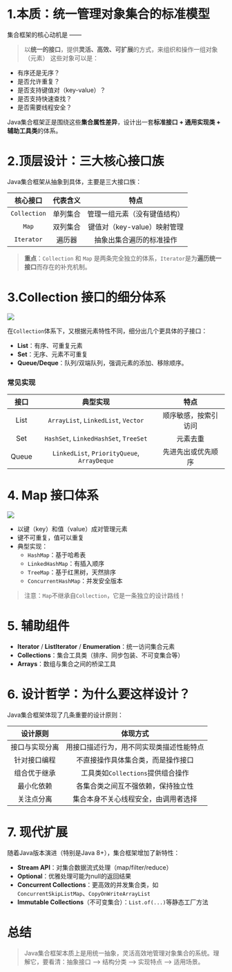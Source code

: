 # 1.本质：统一管理对象集合的标准模型



集合框架的核心动机是 ——
> 以**统一的接口**，提供**灵活、高效、可扩展**的方式，来组织和操作一组对象（元素）
这些对象可以是：

- 有序还是无序？
- 是否允许重复？
- 是否支持键值对（key-value）？
- 是否支持快速查找？
- 是否需要线程安全？

Java集合框架正是围绕这些**集合属性差异**，设计出一套**标准接口 + 通用实现类 + 辅助工具类**的体系。



# 2.顶层设计：三大核心接口族



Java集合框架从抽象到具体，主要是三大接口族：

|   核心接口   | 代表含义 |             特点             |
| :----------: | :------: | :--------------------------: |
| `Collection` | 单列集合 | 管理一组元素（没有键值结构） |
|    `Map`     | 双列集合 | 键值对（key-value）映射管理  |
|  `Iterator`  |  遍历器  |   抽象出集合遍历的标准操作   |

> **重点**：`Collection` 和 `Map` 是两条完全独立的体系，`Iterator`是为**遍历统一接口**而存在的补充机制。



# 3.Collection 接口的细分体系



![](/collection/collection.png)

在`Collection`体系下，又根据元素特性不同，细分出几个更具体的子接口：

- **List**：有序、可重复元素
- **Set**：无序、元素不可重复
- **Queue/Deque**：队列/双端队列，强调元素的添加、移除顺序。

### 常见实现

| 接口  |                  典型实现                   |         特点         |
| :---: | :-----------------------------------------: | :------------------: |
| List  |     `ArrayList`, `LinkedList`, `Vector`     | 顺序敏感，按索引访问 |
|  Set  |    `HashSet`, `LinkedHashSet`, `TreeSet`    |       元素去重       |
| Queue | `LinkedList`, `PriorityQueue`, `ArrayDeque` |  先进先出或优先顺序  |



# 4. Map 接口体系



![](/collection/map.png)

- 以键（key）和值（value）成对管理元素
- 键不可重复，值可以重复
- 典型实现：
  - `HashMap`：基于哈希表
  - `LinkedHashMap`：有插入顺序
  - `TreeMap`：基于红黑树，天然排序
  - `ConcurrentHashMap`：并发安全版本

> 注意：`Map`不继承自`Collection`，它是一条独立的设计路线！



# 5. 辅助组件

- **Iterator** / **ListIterator** / **Enumeration**：统一访问集合元素
- **Collections**：集合工具类（排序、同步包装、不可变集合等）
- **Arrays**：数组与集合之间的桥梁工具



# 6. 设计哲学：为什么要这样设计？

Java集合框架体现了几条重要的设计原则：

|    设计原则    |                 体现方式                 |
| :------------: | :--------------------------------------: |
| 接口与实现分离 | 用接口描述行为，用不同实现类描述性能特点 |
|  针对接口编程  |    不直接操作具体集合类，而是操作接口    |
|  组合优于继承  |    工具类如`Collections`提供组合操作     |
|   最小化依赖   |    各集合类之间互不强依赖，保持独立性    |
|   关注点分离   |   集合本身不关心线程安全，由调用者选择   |



# 7. 现代扩展

随着Java版本演进（特别是Java 8+），集合框架增加了新特性：

- **Stream API**：对集合数据流式处理（map/filter/reduce）
- **Optional**：优雅处理可能为null的返回结果
- **Concurrent Collections**：更高效的并发集合类，如`ConcurrentSkipListMap`、`CopyOnWriteArrayList`
- **Immutable Collections**（不可变集合）：`List.of(...)`等静态工厂方法



# 总结

> Java集合框架本质上是用统一抽象，灵活高效地管理对象集合的系统。理解它，要看清：抽象接口 --> 结构分类 --> 实现特点 --> 适用场景。
